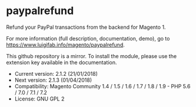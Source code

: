 # paypalrefund

Refund your PayPal transactions from the backend for Magento 1.

For more information (full description, documentation, demo), go to https://www.luigifab.info/magento/paypalrefund.

This github repository is a mirror. To install the module, please use the extension key available in the documentation.

- Current version: 2.1.2 (21/01/2018)
- Next version: 2.1.3 (01/04/2018)
- Compatibility: Magento Community 1.4 / 1.5 / 1.6 / 1.7 / 1.8 / 1.9 - PHP 5.6 / 7.0 / 7.1 / 7.2
- License: GNU GPL 2
